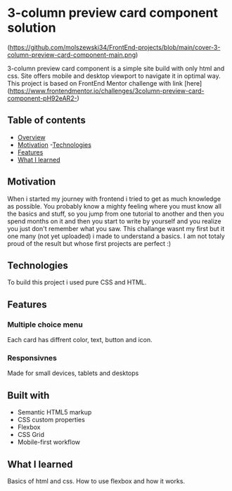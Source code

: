 # 3-column preview card component solution

(https://github.com/molszewski34/FrontEnd-projects/blob/main/cover-3-column-preview-card-component-main.png)

3-column preview card component is a simple site build with only html and css. Site offers mobile and desktop viewport to navigate it in optimal way. This project is based on FrontEnd Mentor challenge with link [here] (https://www.frontendmentor.io/challenges/3column-preview-card-component-pH92eAR2-)

## Table of contents

- [Overview](#overview)
- [Motivation](#motivation)
-[Technologies](#technologies)
- [Features](#features)
- [What I learned](#what-i-learned)


## Motivation
When i started my journey with frontend i tried to get as much knowledge as possible. You probably know a mighty feeling where you must know all the basics and stuff, so you jump from one tutorial to another and then you spend months on it and then you start to write by yourself and you realize you just don't remember what you saw. This challange wasnt my first but it one many (not yet uploaded) i made to understand a basics. I am not totaly proud of the result but whose first projects are perfect :)


## Technologies 
To build this project i used pure CSS and HTML.

## Features 

### Multiple choice menu
Each card has diffrent color, text, button and icon.

### Responsivnes

Made for small devices, tablets and desktops

## Built with
- Semantic HTML5 markup
- CSS custom properties
- Flexbox
- CSS Grid
- Mobile-first workflow


## What I learned

Basics of html and css. How to use flexbox and how it works.




